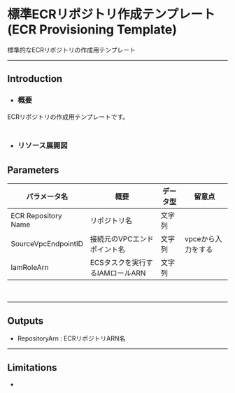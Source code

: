 # 標準ECRリポジトリ作成テンプレート (ECR Provisioning Template)
標準的なECRリポジトリの作成用テンプレート
***
## Introduction
- ### 概要
ECRリポジトリの作成用テンプレートです。  
　
- ### リソース展開図

## Parameters　
|パラメータ名|概要|データ型|留意点|
|---|---|---|---|
|ECR Repository Name|リポジトリ名|文字列||
|SourceVpcEndpointID|接続元のVPCエンドポイント名|文字列|vpceから入力をする|
|IamRoleArn|ECSタスクを実行するIAMロールARN|文字列|
　　


 ---
## Outputs
 - RepositoryArn : ECRリポジトリARN名

---
## Limitations
- 

